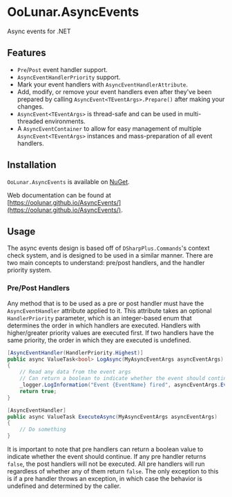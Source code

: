 # OoLunar.AsyncEvents

Async events for .NET

## Features

- `Pre`/`Post` event handler support.
- `AsyncEventHandlerPriority` support.
- Mark your event handlers with `AsyncEventHandlerAttribute`.
- Add, modify, or remove your event handlers even after they've been prepared by calling `AsyncEvent<TEventArgs>.Prepare()` after making your changes.
- `AsyncEvent<TEventArgs>` is thread-safe and can be used in multi-threaded environments.
- A `AsyncEventContainer` to allow for easy management of multiple `AsyncEvent<TEventArgs>` instances and mass-preparation of all event handlers.

## Installation

`OoLunar.AsyncEvents` is available on [NuGet](https://www.nuget.org/packages/OoLunar.AsyncEvents/).

Web documentation can be found at [https://oolunar.github.io/AsyncEvents/](https://oolunar.github.io/AsyncEvents/).

## Usage

The async events design is based off of `DSharpPlus.Commands`'s context check system, and is designed to be used in a similar manner. There are two main concepts to understand: pre/post handlers, and the handler priority system.

### Pre/Post Handlers
Any method that is to be used as a pre or post handler must have the `AsyncEventHandler` attribute applied to it. This attribute takes an optional `HandlerPriority` parameter, which is an integer-based enum that determines the order in which handlers are executed. Handlers with higher/greater priority values are executed first. If two handlers have the same priority, the order in which they are executed is undefined.

```csharp
[AsyncEventHandler(HandlerPriority.Highest)]
public async ValueTask<bool> LogAsync(MyAsyncEventArgs asyncEventArgs)
{
    // Read any data from the event args
    // Can return a boolean to indicate whether the event should continue
    _logger.LogInformation("Event {EventName} fired", asyncEventArgs.EventName);
    return true;
}

[AsyncEventHandler]
public async ValueTask ExecuteAsync(MyAsyncEventArgs asyncEventArgs)
{
    // Do something
}
```

It is important to note that pre handlers can return a boolean value to indicate whether the event should continue. If any pre handler returns `false`, the post handlers will not be executed. All pre handlers will run regardless of whether any of them return `false`. The only exception to this is if a pre handler throws an exception, in which case the behavior is undefined and determined by the caller.